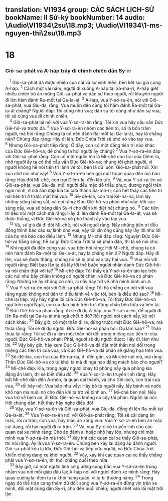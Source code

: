 translation: VI1934
group: CÁC SÁCH LỊCH-SỬ
bookName: II Sử-ký 
bookNumber: 14
audio: \Audio\VI1934\2su\18.mp3; \Audio\VI1934\1-ms-nguyen-thi\2su\18.mp3
-------

<div class="title"><h1>18</h1><h3>Giô-sa-phát và A-háp trẩy đi chinh chiến dân Sy-ri</h3></div>
<span class="verse 2su_18_1"> <sup>1</sup> Giô-sa-phát đã được nhiều của cải và sự vinh hiển, bèn kết sui gia cùng A-háp. </span>
<span class="verse 2su_18_2"><sup>2</sup> Cách một vài năm, người đi xuống A-háp tại Sa-ma-ri, A-háp giết nhiều chiên bò ăn mừng Giô-sa-phát và dân sự theo người, rồi khuyên người đi lên hãm đánh Ra-mốt tại Ga-la-át. </span>
<span class="verse 2su_18_3"><sup>3</sup> A-háp, vua Y-sơ-ra-ên, nói với Giô-sa-phát, vua Giu-đa, rằng: Vua muốn đến cùng tôi hãm đánh Ra-mốt tại Ga-la-át chăng? Người đáp: Tôi cũng như vua; dân sự tôi cũng như dân sự vua; tôi sẽ cùng vua đi chinh chiến. <br/></span>
<span class="verse 2su_18_4"> <sup>4</sup> Giô-sa-phát lại nói với vua Y-sơ-ra-ên rằng: Tôi xin vua hãy cầu vấn Đức Giê-hô-va trước đã. </span>
<span class="verse 2su_18_5"><sup>5</sup> Vua Y-sơ-ra-ên nhóm các tiên tri, số là bốn trăm người, mà hỏi rằng: Chúng ta có nên đánh Ra-mốt tại Ga-la-át, hay là chẳng nên? Chúng đáp rằng: Hãy đi lên; Đức Chúa Trời sẽ phó nó vào tay vua. </span>
<span class="verse 2su_18_6"><sup>6</sup> Nhưng Giô-sa-phát tiếp rằng: Ở đây, còn có một đấng tiên tri nào khác của Đức Giê-hô-va, để chúng ta hỏi người ấy chăng? </span>
<span class="verse 2su_18_7"><sup>7</sup> Vua Y-sơ-ra-ên đáp với Giô-sa-phát rằng: Còn có một người tên là Mi-chê con trai của Giêm-la, nhờ người ấy ta có thể cầu vấn Đức Giê-hô-va; nhưng tôi ghét người, vì người không hề nói tiên tri lành về tôi, bèn là dữ luôn. Giô-sa-phát nói: Xin vua chớ nói như vậy! </span>
<span class="verse 2su_18_8"><sup>8</sup> Vua Y-sơ-ra-ên bèn gọi một hoạn quan đến mà bảo rằng: Hãy đòi Mi-chê, con trai Giêm-la, đến lập tức. </span>
<span class="verse 2su_18_9"><sup>9</sup> Vả, vua Y-sơ-ra-ên và Giô-sa-phát, vua Giu-đa, mỗi người đều mặc đồ triều phục, đương ngồi trên ngai mình, ở nơi sân đạp lúa tại cửa thành Sa-ma-ri; còn hết thảy các tiên tri nói tiên tri ở trước mặt hai vua. </span>
<span class="verse 2su_18_10"><sup>10</sup> Sê-đê-kia, con trai Kê-na-na, làm lấy những sừng bằng sắt, và nói rằng: Đức Giê-hô-va phán như vầy: Với các sừng nầy, vua sẽ báng dân Sy-ri cho đến khi diệt hết chúng nó. </span>
<span class="verse 2su_18_11"><sup>11</sup> Các tiên tri đều nói một cách mà rằng: Hãy đi lên đánh Ra-mốt tại Ga-la-át; vua sẽ được thắng, vì Đức Giê-hô-va sẽ phó thành ấy vào tay vua. <br/></span>
<span class="verse 2su_18_12"> <sup>12</sup> Vả, sứ giả đã đi đòi Mi-chê, nói với người rằng: Nầy những tiên tri đều đồng thinh báo cáo sự lành cho vua; vậy tôi xin ông cũng hãy lấy lời như lời của họ mà báo cáo điều lành. </span>
<span class="verse 2su_18_13"><sup>13</sup> Nhưng Mi-chê đáp rằng: Nguyện Đức Giê-hô-va hằng sống, hễ sự gì Đức Chúa Trời ta sẽ phán dặn, thì ta sẽ nói cho. </span>
<span class="verse 2su_18_14"><sup>14</sup> Khi người đã đến cùng vua, vua bèn hỏi rằng: Hỡi Mi-chê, chúng ta có nên hãm đánh Ra-mốt tại Ga-la-át, hay là chẳng nên đi? Người đáp: Hãy đi lên, vua sẽ được thắng; chúng nó sẽ bị phó vào tay hai vua. </span>
<span class="verse 2su_18_15"><sup>15</sup> Vua nói với người rằng: Biết bao lần ta đã lấy lời thề buộc ngươi nhân danh Đức Giê-hô-va nói chân thật với ta? </span>
<span class="verse 2su_18_16"><sup>16</sup> Mi-chê đáp: Tôi thấy cả Y-sơ-ra-ên tản lạc trên các núi như bầy chiên không có người chăn; và Đức Giê-hô-va có phán rằng: Những kẻ ấy không có chủ, ai nấy hãy trở về nhà mình bình an.<a data-toggle="tooltip" data-placement="bottom" title="Dan 27:17; Exe 34:5; Mat 9:36; Mac 6:34">⚓</a></span>
<span class="verse 2su_18_17"><sup>17</sup> Vua Y-sơ-ra-ên nói với Giô-sa-phát rằng: Tôi há chẳng có nói với vua rằng người không nói tiên tri điều lành về việc tôi, bèn là điều dữ sao? </span>
<span class="verse 2su_18_18"><sup>18</sup> Mi-chê lại tiếp: Vậy hãy nghe lời của Đức Giê-hô-va. Tôi thấy Đức Giê-hô-va ngự trên ngôi Ngài, còn cả đạo binh trên trời đứng chầu bên hữu và bên tả. </span>
<span class="verse 2su_18_19"><sup>19</sup> Đức Giê-hô-va phán rằng: Ai sẽ đi dụ A-háp, vua Y-sơ-ra-ên, để người đi lên Ra-mốt tại Ga-la-át mà ngã chết ở đó? Rồi người nói cách nầy, kẻ nói cách khác. </span>
<span class="verse 2su_18_20"><sup>20</sup> Bấy giờ, có một thần đi ra, đứng trước mặt Đức Giê-hô-va, mà thưa rằng: Tôi sẽ đi dụ người. Đức Giê-hô-va phán hỏi: Dụ làm sao? </span>
<span class="verse 2su_18_21"><sup>21</sup> Thần thưa lại rằng: Tôi sẽ đi ra làm một thần nói dối trong miệng các tiên tri của người. Đức Giê-hô-va phán: Phải, ngươi sẽ dụ người được: Hãy đi, làm như lời. </span>
<span class="verse 2su_18_22"><sup>22</sup> Vậy bây giờ, hãy xem Đức Giê-hô-va đã đặt một thần nói dối trong miệng các tiên tri của vua, và Đức Giê-hô-va đã phán sẽ giáng họa trên vua. </span>
<span class="verse 2su_18_23"><sup>23</sup> Sê-đê-kia, con trai của Kê-na-na, đi đến gần, vả Mi-chê nơi má, mà rằng: Thần Đức Giê-hô-va có từ khỏi ta mà đi ngả nào đặng mách bảo cho ngươi? </span>
<span class="verse 2su_18_24"><sup>24</sup> Mi-chê đáp: Kìa, trong ngày ngươi chạy từ phòng nầy qua phòng kia đặng ẩn lánh, thì sẽ biết điều đó. </span>
<span class="verse 2su_18_25"><sup>25</sup> Vua Y-sơ-ra-ên truyền lịnh rằng: Hãy bắt Mi-chê dẫn đến A-môn, là quan cai thành, và cho Giô-ách, con trai của vua, </span>
<span class="verse 2su_18_26"><sup>26</sup> rồi hãy nói: Vua bảo như vầy: Hãy bỏ tù người nầy, lấy bánh và nước khổ nạn mà nuôi nó cho đến khi ta trở về bình an. </span>
<span class="verse 2su_18_27"><sup>27</sup> Mi-chê bèn nói: Nếu vua trở về bình an, ắt Đức Giê-hô-va không có cậy tôi phán. Người lại nói: Hỡi chúng dân, hết thảy hãy nghe điều đó! <br/></span>
<span class="verse 2su_18_28"> <sup>28</sup> Vậy, vua Y-sơ-ra-ên và Giô-sa-phát, vua Giu-đa, đồng đi lên Ra-mốt tại Ga-la-át. </span>
<span class="verse 2su_18_29"><sup>29</sup> Vua Y-sơ-ra-ên nói với Giô-sa-phát rằng: Tôi sẽ cải dạng ăn mặc, rồi ra trận; còn vua, hãy mặc áo xống vua. Vua Y-sơ-ra-ên bèn ăn mặc cải dạng, rồi hai người đi ra trận. </span>
<span class="verse 2su_18_30"><sup>30</sup> Vả, vua Sy-ri có truyền lịnh cho các quan cai xe mình rằng: Chớ áp đánh ai hoặc nhỏ hay lớn, nhưng chỉ một mình vua Y-sơ-ra-ên mà thôi. </span>
<span class="verse 2su_18_31"><sup>31</sup> Xảy khi các quan cai xe thấy Giô-sa-phát, thì nói rằng: Ấy là vua Y-sơ-ra-ên. Chúng bèn xây lại đặng áp đánh người. Giô-sa-phát kêu la lớn, Đức Giê-hô-va tiếp cứu người, và Đức Chúa Trời khiến chúng dang xa khỏi người. </span>
<span class="verse 2su_18_32"><sup>32</sup> Vậy, xảy khi các quan cai xe thấy chẳng phải vua Y-sơ-ra-ên, thì thôi chẳng đuổi theo nữa. <br/></span>
<span class="verse 2su_18_33"> <sup>33</sup> Bấy giờ, có một người tình cờ giương cung bắn vua Y-sơ-ra-ên trúng nhằm vua nơi mối giáp đâu lại; A-háp nói với người đánh xe mình rằng: Hãy quay cương lại đem ta ra khỏi hàng quân, vì ta bị thương nặng. </span>
<span class="verse 2su_18_34"><sup>34</sup> Trong ngày đó thế trận càng thêm dữ dội; song vua Y-sơ-ra-ên đứng vịn trên xe mình, đối mặt cùng dân Sy-ri, cho đến buổi chiều; người chết vào lối mặt trời lặn. <br/></span>
